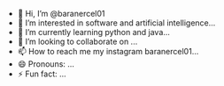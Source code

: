 - 👋 Hi, I’m @baranercel01
- 👀 I’m interested in software and artificial intelligence...
- 🌱 I’m currently learning python and java...
- 💞️ I’m looking to collaborate on ...
- 📫 How to reach me my instagram baranercel01...
- 😄 Pronouns: ...
- ⚡ Fun fact: ...

<!---
baranercel01/baranercel01 is a ✨ special ✨ repository because its `README.md` (this file) appears on your GitHub profile.
You can click the Preview link to take a look at your changes.
--->
